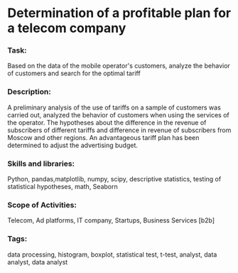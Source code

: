 # Determination of a profitable plan for a telecom company

### Task:
Based on the data of the mobile operator's customers, analyze the behavior of customers and search for the optimal tariff

### Description:
A preliminary analysis of the use of tariffs on a sample of customers was carried out,
analyzed the behavior of customers when using the services of the operator.
The hypotheses about the difference in the revenue of subscribers of different tariffs and
difference in revenue of subscribers from Moscow and other regions.
An advantageous tariff plan has been determined to adjust the advertising budget.

### Skills and libraries:
Python, pandas,matplotlib, numpy, scipy, descriptive statistics, testing of statistical hypotheses, math, Seaborn

### Scope of Activities:
Telecom, Ad platforms, IT company, Startups, Business Services [b2b]

### Tags:
data processing, histogram, boxplot, statistical test, t-test, analyst, data analyst, data analyst

